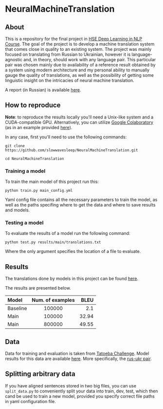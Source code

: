 # NeuralMachineTranslation

## About

This is a repository for the final project in [HSE Deep Learning in NLP Course](https://github.com/BobaZooba/HSE-Deep-Learning-in-NLP-Course). 
The goal of the project is to develop a machine translation system that comes close in quality to an existing system. The project was
mainly focused on translating from Russian to Ukrainian, however it is language-agnostic and, in theory, should work with any language pair.
This particular pair was chosen mainly due to availability of a reference result obtained by a system using modern architecture and my
personal ability to manually gauge the quality of translations, as well as the possibility of getting some linguistic insight on the
intricacies of neural machine translation.

A report (in Russian) is available [here](report.md).


## How to reproduce

**Note**: to reproduce the results locally you'll need a Unix-like system and a CUDA-compatible GPU. Alternatively, you can utilize
[Google Colaboratory](https://colab.research.google.com/) (as in an example provided 
[here](colab_train.ipynb)).


In any case, first you'll need to use the following commands:

```
git clone https://github.com/slowwavesleep/NeuralMachineTranslation.git
```

```
cd NeuralMachineTranslation
```

### Training a model

To train the main model of this project run this:

```
python train.py main_config.yml
```

Yaml config file contains all the necessary parameters to train the model, as well as the paths specifing where to get
the data and where to save results and models.

### Testing a model

To evaluate the results of a model run the following command:

```
python test.py results/main/translations.txt
```

Where the only argument specifies the location of a file to evaluate.

## Results

The translations done by models in this project can be found [here](/results).

The results are presented below.

|Model| Num. of examples|BLEU|
|:-------------|:----------:|-----------:|
|Baseline|100000|2.1|
|Main|100000|32.94|
|Main|800000|49.55|

## Data

Data for training and evaluation is taken from [Tatoeba Challenge](https://github.com/Helsinki-NLP/Tatoeba-Challenge/blob/master/Data.md).
Model results for this data are available [here](https://github.com/Helsinki-NLP/Tatoeba-Challenge/blob/master/results/tatoeba-results-all.md).
More specifically, the [rus-ukr pair](https://object.pouta.csc.fi/Tatoeba-Challenge/rus-ukr.tar).

## Splitting arbitrary data

If you have aligned sentences stored in two big files, you can use `split_data.py` to conveniently split your data into train, dev, test, which
then cand be used to train a new model, provided you specify correct file paths in yaml configuration file.
